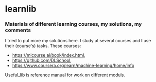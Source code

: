 # learnlib
### Materials of different learning courses, my solutions, my comments

I tried to put more my solutions here. I study at several courses and I use their (course's) tasks. These courses:
- https://mlcourse.ai/book/index.html, 
- https://github.com/DLSchool,
- https://www.coursera.org/learn/machine-learning/home/info
  
Useful_lib is reference manual for work on different moduls.  
